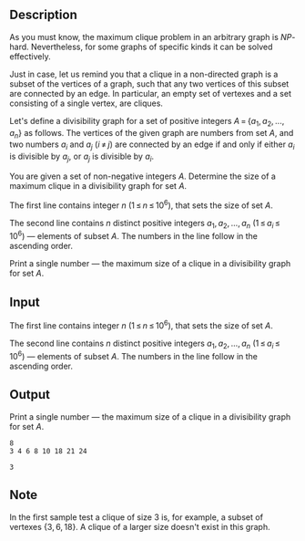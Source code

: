 ## Description

<div><p>As you must know, the maximum clique problem in an arbitrary graph is <span class="tex-span"><i>NP</i></span>-hard. Nevertheless, for some graphs of specific kinds it can be solved effectively.</p><p>Just in case, let us remind you that a clique in a non-directed graph is a subset of the vertices of a graph, such that any two vertices of this subset are connected by an edge. In particular, an empty set of vertexes and a set consisting of a single vertex, are cliques.</p><p>Let's define a divisibility graph for a set of positive integers <span class="tex-span"><i>A</i> = {<i>a</i><sub class="lower-index">1</sub>, <i>a</i><sub class="lower-index">2</sub>, ..., <i>a</i><sub class="lower-index"><i>n</i></sub>}</span> as follows. The vertices of the given graph are numbers from set <span class="tex-span"><i>A</i></span>, and two numbers <span class="tex-span"><i>a</i><sub class="lower-index"><i>i</i></sub></span> and <span class="tex-span"><i>a</i><sub class="lower-index"><i>j</i></sub></span> (<span class="tex-span"><i>i</i> ≠ <i>j</i></span>) are connected by an edge if and only if either <span class="tex-span"><i>a</i><sub class="lower-index"><i>i</i></sub></span> is divisible by <span class="tex-span"><i>a</i><sub class="lower-index"><i>j</i></sub></span>, or <span class="tex-span"><i>a</i><sub class="lower-index"><i>j</i></sub></span> is divisible by <span class="tex-span"><i>a</i><sub class="lower-index"><i>i</i></sub></span>.</p><p>You are given a set of non-negative integers <span class="tex-span"><i>A</i></span>. Determine the size of a maximum clique in a divisibility graph for set <span class="tex-span"><i>A</i></span>.</p></div><div class="input-specification"><p>The first line contains integer <span class="tex-span"><i>n</i></span> (<span class="tex-span">1 ≤ <i>n</i> ≤ 10<sup class="upper-index">6</sup></span>), that sets the size of set <span class="tex-span"><i>A</i></span>.</p><p>The second line contains <span class="tex-span"><i>n</i></span> distinct positive integers <span class="tex-span"><i>a</i><sub class="lower-index">1</sub>, <i>a</i><sub class="lower-index">2</sub>, ..., <i>a</i><sub class="lower-index"><i>n</i></sub></span> (<span class="tex-span">1 ≤ <i>a</i><sub class="lower-index"><i>i</i></sub> ≤ 10<sup class="upper-index">6</sup></span>) — elements of subset <span class="tex-span"><i>A</i></span>. The numbers in the line follow in the ascending order.</p></div><div class="output-specification"><p>Print a single number — the maximum size of a clique in a divisibility graph for set <span class="tex-span"><i>A</i></span>.</p></div>

## Input

<p>The first line contains integer <span class="tex-span"><i>n</i></span> (<span class="tex-span">1 ≤ <i>n</i> ≤ 10<sup class="upper-index">6</sup></span>), that sets the size of set <span class="tex-span"><i>A</i></span>.</p><p>The second line contains <span class="tex-span"><i>n</i></span> distinct positive integers <span class="tex-span"><i>a</i><sub class="lower-index">1</sub>, <i>a</i><sub class="lower-index">2</sub>, ..., <i>a</i><sub class="lower-index"><i>n</i></sub></span> (<span class="tex-span">1 ≤ <i>a</i><sub class="lower-index"><i>i</i></sub> ≤ 10<sup class="upper-index">6</sup></span>) — elements of subset <span class="tex-span"><i>A</i></span>. The numbers in the line follow in the ascending order.</p>

## Output

<p>Print a single number — the maximum size of a clique in a divisibility graph for set <span class="tex-span"><i>A</i></span>.</p>





```input1
8
3 4 6 8 10 18 21 24

```




```output1
3

```



## Note

<p>In the first sample test a clique of size 3 is, for example, a subset of vertexes <span class="tex-span">{3, 6, 18}</span>. A clique of a larger size doesn't exist in this graph.</p>
